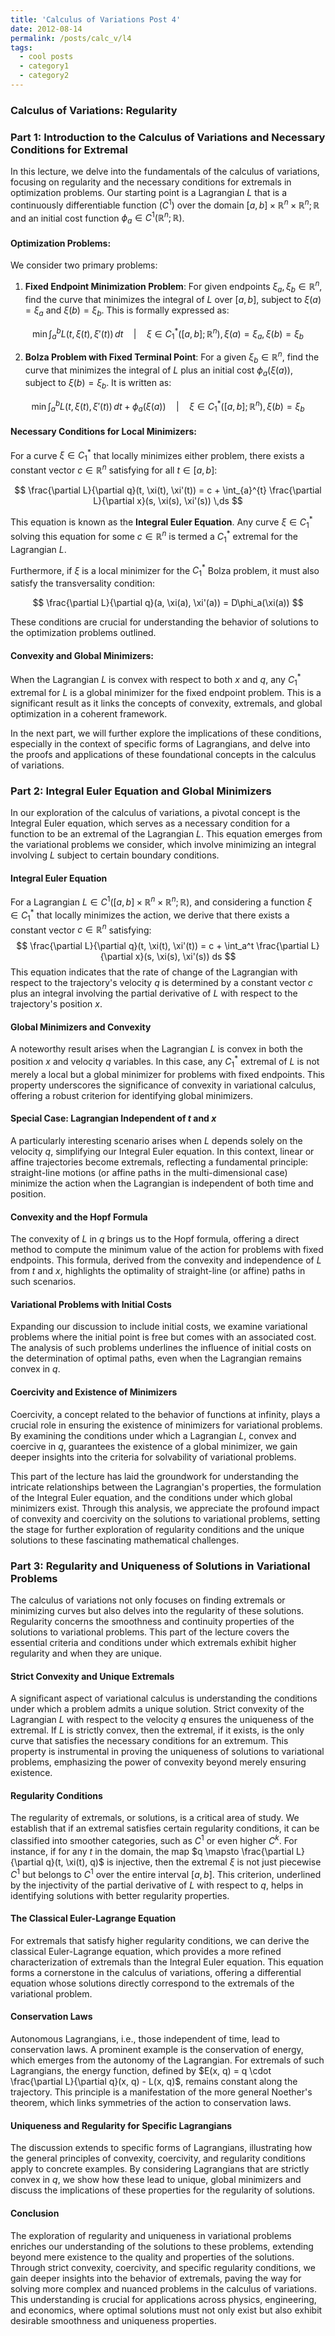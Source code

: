 ```yaml
---
title: 'Calculus of Variations Post 4'
date: 2012-08-14
permalink: /posts/calc_v/l4
tags:
  - cool posts
  - category1
  - category2
---
```



### Calculus of Variations: Regularity

### Part 1: Introduction to the Calculus of Variations and Necessary Conditions for Extremal

In this lecture, we delve into the fundamentals of the calculus of variations, focusing on regularity and the necessary conditions for extremals in optimization problems. Our starting point is a Lagrangian $L$ that is a continuously differentiable function ($C^1$) over the domain $[a, b] \times \mathbb{R}^n \times \mathbb{R}^n; \mathbb{R}$ and an initial cost function $\phi_a \in C^1(\mathbb{R}^n; \mathbb{R})$.

#### Optimization Problems:

We consider two primary problems:

1. **Fixed Endpoint Minimization Problem**: For given endpoints $\xi_a, \xi_b \in \mathbb{R}^n$, find the curve that minimizes the integral of $L$ over $[a, b]$, subject to $\xi(a) = \xi_a$ and $\xi(b) = \xi_b$. This is formally expressed as:

$$ \min \int_{a}^{b} L(t, \xi(t), \xi'(t)) \,dt \quad | \quad \xi \in C^*_1([a, b]; \mathbb{R}^n), \xi(a) = \xi_a, \xi(b) = \xi_b $$

2. **Bolza Problem with Fixed Terminal Point**: For a given $\xi_b \in \mathbb{R}^n$, find the curve that minimizes the integral of $L$ plus an initial cost $\phi_a(\xi(a))$, subject to $\xi(b) = \xi_b$. It is written as:

$$ \min \int_{a}^{b} L(t, \xi(t), \xi'(t)) \,dt + \phi_a(\xi(a)) \quad | \quad \xi \in C^*_1([a, b]; \mathbb{R}^n), \xi(b) = \xi_b $$

#### Necessary Conditions for Local Minimizers:

For a curve $\xi \in C^*_1$ that locally minimizes either problem, there exists a constant vector $c \in \mathbb{R}^n$ satisfying for all $t \in [a, b]$:

$$ \frac{\partial L}{\partial q}(t, \xi(t), \xi'(t)) = c + \int_{a}^{t} \frac{\partial L}{\partial x}(s, \xi(s), \xi'(s)) \,ds $$

This equation is known as the **Integral Euler Equation**. Any curve $\xi \in C^*_1$ solving this equation for some $c \in \mathbb{R}^n$ is termed a $C^*_1$ extremal for the Lagrangian $L$.

Furthermore, if $\xi$ is a local minimizer for the $C^*_1$ Bolza problem, it must also satisfy the transversality condition:

$$ \frac{\partial L}{\partial q}(a, \xi(a), \xi'(a)) = D\phi_a(\xi(a)) $$

These conditions are crucial for understanding the behavior of solutions to the optimization problems outlined.

#### Convexity and Global Minimizers:

When the Lagrangian $L$ is convex with respect to both $x$ and $q$, any $C^*_1$ extremal for $L$ is a global minimizer for the fixed endpoint problem. This is a significant result as it links the concepts of convexity, extremals, and global optimization in a coherent framework.

In the next part, we will further explore the implications of these conditions, especially in the context of specific forms of Lagrangians, and delve into the proofs and applications of these foundational concepts in the calculus of variations.


### Part 2: Integral Euler Equation and Global Minimizers

In our exploration of the calculus of variations, a pivotal concept is the Integral Euler equation, which serves as a necessary condition for a function to be an extremal of the Lagrangian $L$. This equation emerges from the variational problems we consider, which involve minimizing an integral involving $L$ subject to certain boundary conditions.

#### Integral Euler Equation
For a Lagrangian $L \in C^1([a, b] \times \mathbb{R}^n \times \mathbb{R}^n; \mathbb{R})$, and considering a function $\xi \in C^*_1$ that locally minimizes the action, we derive that there exists a constant vector $c \in \mathbb{R}^n$ satisfying:
$$
\frac{\partial L}{\partial q}(t, \xi(t), \xi'(t)) = c + \int_a^t \frac{\partial L}{\partial x}(s, \xi(s), \xi'(s)) ds
$$
This equation indicates that the rate of change of the Lagrangian with respect to the trajectory's velocity $q$ is determined by a constant vector $c$ plus an integral involving the partial derivative of $L$ with respect to the trajectory's position $x$.

#### Global Minimizers and Convexity
A noteworthy result arises when the Lagrangian $L$ is convex in both the position $x$ and velocity $q$ variables. In this case, any $C^*_1$ extremal of $L$ is not merely a local but a global minimizer for problems with fixed endpoints. This property underscores the significance of convexity in variational calculus, offering a robust criterion for identifying global minimizers.

#### Special Case: Lagrangian Independent of $t$ and $x$
A particularly interesting scenario arises when $L$ depends solely on the velocity $q$, simplifying our Integral Euler equation. In this context, linear or affine trajectories become extremals, reflecting a fundamental principle: straight-line motions (or affine paths in the multi-dimensional case) minimize the action when the Lagrangian is independent of both time and position.

#### Convexity and the Hopf Formula
The convexity of $L$ in $q$ brings us to the Hopf formula, offering a direct method to compute the minimum value of the action for problems with fixed endpoints. This formula, derived from the convexity and independence of $L$ from $t$ and $x$, highlights the optimality of straight-line (or affine) paths in such scenarios.

#### Variational Problems with Initial Costs
Expanding our discussion to include initial costs, we examine variational problems where the initial point is free but comes with an associated cost. The analysis of such problems underlines the influence of initial costs on the determination of optimal paths, even when the Lagrangian remains convex in $q$.

#### Coercivity and Existence of Minimizers
Coercivity, a concept related to the behavior of functions at infinity, plays a crucial role in ensuring the existence of minimizers for variational problems. By examining the conditions under which a Lagrangian $L$, convex and coercive in $q$, guarantees the existence of a global minimizer, we gain deeper insights into the criteria for solvability of variational problems.

This part of the lecture has laid the groundwork for understanding the intricate relationships between the Lagrangian's properties, the formulation of the Integral Euler equation, and the conditions under which global minimizers exist. Through this analysis, we appreciate the profound impact of convexity and coercivity on the solutions to variational problems, setting the stage for further exploration of regularity conditions and the unique solutions to these fascinating mathematical challenges.



### Part 3: Regularity and Uniqueness of Solutions in Variational Problems

The calculus of variations not only focuses on finding extremals or minimizing curves but also delves into the regularity of these solutions. Regularity concerns the smoothness and continuity properties of the solutions to variational problems. This part of the lecture covers the essential criteria and conditions under which extremals exhibit higher regularity and when they are unique.

#### Strict Convexity and Unique Extremals

A significant aspect of variational calculus is understanding the conditions under which a problem admits a unique solution. Strict convexity of the Lagrangian $L$ with respect to the velocity $q$ ensures the uniqueness of the extremal. If $L$ is strictly convex, then the extremal, if it exists, is the only curve that satisfies the necessary conditions for an extremum. This property is instrumental in proving the uniqueness of solutions to variational problems, emphasizing the power of convexity beyond merely ensuring existence.

#### Regularity Conditions

The regularity of extremals, or solutions, is a critical area of study. We establish that if an extremal satisfies certain regularity conditions, it can be classified into smoother categories, such as $C^1$ or even higher $C^k$. For instance, if for any $t$ in the domain, the map $q \mapsto \frac{\partial L}{\partial q}(t, \xi(t), q)$ is injective, then the extremal $\xi$ is not just piecewise $C^1$ but belongs to $C^1$ over the entire interval $[a, b]$. This criterion, underlined by the injectivity of the partial derivative of $L$ with respect to $q$, helps in identifying solutions with better regularity properties.

#### The Classical Euler-Lagrange Equation

For extremals that satisfy higher regularity conditions, we can derive the classical Euler-Lagrange equation, which provides a more refined characterization of extremals than the Integral Euler equation. This equation forms a cornerstone in the calculus of variations, offering a differential equation whose solutions directly correspond to the extremals of the variational problem.

#### Conservation Laws

Autonomous Lagrangians, i.e., those independent of time, lead to conservation laws. A prominent example is the conservation of energy, which emerges from the autonomy of the Lagrangian. For extremals of such Lagrangians, the energy function, defined by $E(x, q) = q \cdot \frac{\partial L}{\partial q}(x, q) - L(x, q)$, remains constant along the trajectory. This principle is a manifestation of the more general Noether's theorem, which links symmetries of the action to conservation laws.

#### Uniqueness and Regularity for Specific Lagrangians

The discussion extends to specific forms of Lagrangians, illustrating how the general principles of convexity, coercivity, and regularity conditions apply to concrete examples. By considering Lagrangians that are strictly convex in $q$, we show how these lead to unique, global minimizers and discuss the implications of these properties for the regularity of solutions.

#### Conclusion

The exploration of regularity and uniqueness in variational problems enriches our understanding of the solutions to these problems, extending beyond mere existence to the quality and properties of the solutions. Through strict convexity, coercivity, and specific regularity conditions, we gain deeper insights into the behavior of extremals, paving the way for solving more complex and nuanced problems in the calculus of variations. This understanding is crucial for applications across physics, engineering, and economics, where optimal solutions must not only exist but also exhibit desirable smoothness and uniqueness properties.
